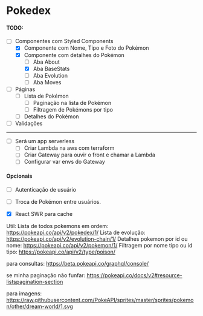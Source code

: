 # Pokedex

#### TODO:
- [ ] Componentes com Styled Components
  - [x] Componente com Nome, Tipo e Foto do Pokémon
  - [x] Componente com detalhes do Pokémon
    - [ ] Aba About
    - [x] Aba BaseStats
    - [ ] Aba Evolution
    - [ ] Aba Moves
- [ ] Páginas
  - [ ] Lista de Pokémon
    - [ ] Paginação na lista de Pokémon
    - [ ] Filtragem de Pokémons por tipo
  - [ ] Detalhes do Pokémon
- [ ] Validações
---
- [ ] Será um app serverless
  - [ ] Criar Lambda na aws com terraform
  - [ ] Criar Gateway para ouvir o front e chamar a Lambda
  - [ ] Configurar var envs do Gateway

#### Opcionais
- [ ] Autenticação de usuário
- [ ] Troca de Pokémon entre usuários.
- [x] React SWR para cache


Util:
  Lista de todos pokemons em ordem: https://pokeapi.co/api/v2/pokedex/1/
  Lista de evolução: https://pokeapi.co/api/v2/evolution-chain/1/
  Detalhes pokemon por id ou nome: https://pokeapi.co/api/v2/pokemon/1/
  Filtragem por nome tipo ou id tipo: https://pokeapi.co/api/v2/type/poison/

  para consultas: https://beta.pokeapi.co/graphql/console/

  se minha paginação não funfar: https://pokeapi.co/docs/v2#resource-listspagination-section

  para imagens: https://raw.githubusercontent.com/PokeAPI/sprites/master/sprites/pokemon/other/dream-world/1.svg

